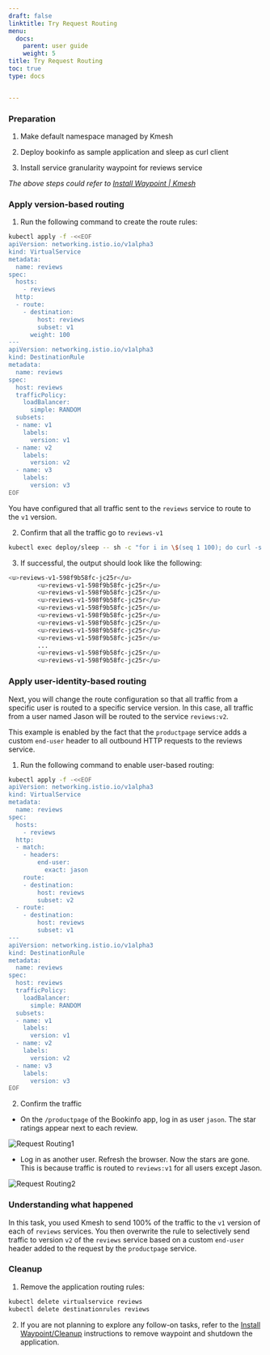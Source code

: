 ```yaml
---
draft: false
linktitle: Try Request Routing
menu:
  docs:
    parent: user guide
    weight: 5
title: Try Request Routing
toc: true
type: docs


---
```


### Preparation

1. Make default namespace managed by Kmesh

2. Deploy bookinfo as sample application and sleep as curl client

3. Install service granularity waypoint for reviews service

*The above steps could refer to [Install Waypoint | Kmesh](https://kmesh.net/en/docs/userguide/install_waypoint/#preparation)*

### Apply version-based routing

1. Run the following command to create the route rules:

```bash
kubectl apply -f -<<EOF
apiVersion: networking.istio.io/v1alpha3
kind: VirtualService
metadata:
  name: reviews
spec:
  hosts:
    - reviews
  http:
  - route:
    - destination:
        host: reviews
        subset: v1
      weight: 100
---
apiVersion: networking.istio.io/v1alpha3
kind: DestinationRule
metadata:
  name: reviews
spec:
  host: reviews
  trafficPolicy:
    loadBalancer:
      simple: RANDOM
  subsets:
  - name: v1
    labels:
      version: v1
  - name: v2
    labels:
      version: v2
  - name: v3
    labels:
      version: v3
EOF
```
You have configured that all traffic sent to the `reviews` service to route to the `v1` version.

2. Confirm that all the traffic go to `reviews-v1`

```bash
kubectl exec deploy/sleep -- sh -c "for i in \$(seq 1 100); do curl -s http://productpage:9080/productpage | grep reviews-v.-; done"
```

3. If successful, the output should look like the following:

```bash
<u>reviews-v1-598f9b58fc-jc25r</u>
        <u>reviews-v1-598f9b58fc-jc25r</u>
        <u>reviews-v1-598f9b58fc-jc25r</u>
        <u>reviews-v1-598f9b58fc-jc25r</u>
        <u>reviews-v1-598f9b58fc-jc25r</u>
        <u>reviews-v1-598f9b58fc-jc25r</u>
        <u>reviews-v1-598f9b58fc-jc25r</u>
        <u>reviews-v1-598f9b58fc-jc25r</u>
        <u>reviews-v1-598f9b58fc-jc25r</u>
        ...
        <u>reviews-v1-598f9b58fc-jc25r</u>
        <u>reviews-v1-598f9b58fc-jc25r</u>
```

### Apply user-identity-based routing

Next, you will change the route configuration so that all traffic from a specific user is routed to a specific service version. In this case, all traffic from a user named Jason will be routed to the service `reviews:v2`.

This example is enabled by the fact that the `productpage` service adds a custom `end-user` header to all outbound HTTP requests to the reviews service.

1. Run the following command to enable user-based routing:

```bash
kubectl apply -f -<<EOF
apiVersion: networking.istio.io/v1alpha3
kind: VirtualService
metadata:
  name: reviews
spec:
  hosts:
    - reviews
  http:
  - match:
    - headers:
        end-user:
          exact: jason
    route:
    - destination:
        host: reviews
        subset: v2
  - route:
    - destination:
        host: reviews
        subset: v1
---
apiVersion: networking.istio.io/v1alpha3
kind: DestinationRule
metadata:
  name: reviews
spec:
  host: reviews
  trafficPolicy:
    loadBalancer:
      simple: RANDOM
  subsets:
  - name: v1
    labels:
      version: v1
  - name: v2
    labels:
      version: v2
  - name: v3
    labels:
      version: v3
EOF
```

2. Confirm the traffic

- On the `/productpage` of the Bookinfo app, log in as user `jason`. The star ratings appear next to each review.

![Request Routing1](/docs/user_guide/request_routing1.png)

- Log in as another user. Refresh the browser. Now the stars are gone. This is because traffic is routed to `reviews:v1` for all users except Jason.

![Request Routing2](/docs/user_guide/request_routing2.png)

### Understanding what happened

In this task, you used Kmesh to send 100% of the traffic to the `v1` version of each of `reviews` services. You then overwrite the rule to selectively send traffic to version `v2` of the `reviews` service based on a custom `end-user` header added to the request by the `productpage` service.

### Cleanup

1. Remove the application routing rules:

```bash
kubectl delete virtualservice reviews
kubectl delete destinationrules reviews
```

2. If you are not planning to explore any follow-on tasks, refer to the [Install Waypoint/Cleanup](https://kmesh.net/en/docs/userguide/install_waypoint/#cleanup) instructions to remove waypoint and shutdown the application.





